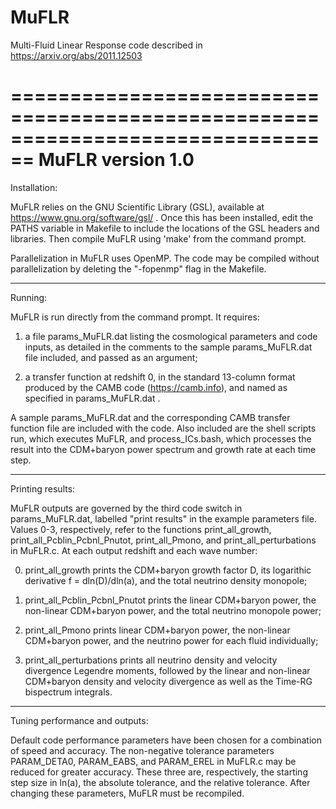 # MuFLR
Multi-Fluid Linear Response code described in https://arxiv.org/abs/2011.12503

================================================================================
MuFLR version 1.0
================================================================================

Installation:

MuFLR relies on the GNU Scientific Library (GSL), available at 
https://www.gnu.org/software/gsl/ .  Once this has been installed, edit the 
PATHS variable in Makefile to include the locations of the GSL headers and 
libraries.  Then compile MuFLR using 'make' from the command prompt.

Parallelization in MuFLR uses OpenMP.  The code may be compiled without 
parallelization by deleting the "-fopenmp" flag in the Makefile.

--------------------------------------------------------------------------------

Running:

MuFLR is run directly from the command prompt.  It requires:

  1.  a file params_MuFLR.dat listing the cosmological parameters and 
      code inputs, as detailed in the comments to the sample 
      params_MuFLR.dat file included, and passed as an argument; 

  2.  a transfer function at redshift 0, in the standard 13-column format 
      produced by the CAMB code (https://camb.info), and named as specified
      in params_MuFLR.dat .

A sample params_MuFLR.dat and the corresponding CAMB transfer function file
are included with the code.  Also included are the shell scripts run, which
executes MuFLR, and process_ICs.bash, which processes the result into the
CDM+baryon power spectrum and growth rate at each time step.

--------------------------------------------------------------------------------

Printing results:

MuFLR outputs are governed by the third code switch in params_MuFLR.dat, 
labelled "print results" in the example parameters file.  Values 0-3, 
respectively, refer to the functions print_all_growth, 
print_all_Pcblin_Pcbnl_Pnutot, print_all_Pmono, and print_all_perturbations in 
MuFLR.c.  At each output redshift and each wave number:

  0.  print_all_growth prints the CDM+baryon growth factor D, its logarithic
      derivative f = dln(D)/dln(a), and the total neutrino density monopole;

  1.  print_all_Pcblin_Pcbnl_Pnutot prints the linear CDM+baryon power, the 
      non-linear CDM+baryon power, and the total neutrino monopole power;

  2.  print_all_Pmono prints linear CDM+baryon power, the non-linear CDM+baryon 
      power, and the neutrino power for each fluid individually;

  3.  print_all_perturbations prints all neutrino density and velocity 
      divergence Legendre moments, followed by the linear and non-linear 
      CDM+baryon density and velocity divergence as well as the Time-RG 
      bispectrum integrals.

--------------------------------------------------------------------------------

Tuning performance and outputs:

Default code performance parameters have been chosen for a combination of speed
and accuracy.  The non-negative tolerance parameters PARAM_DETA0, PARAM_EABS, 
and PARAM_EREL in MuFLR.c may be reduced for greater accuracy.  These three are,
respectively, the starting step size in ln(a), the absolute tolerance, and the
relative tolerance.  After changing these parameters, MuFLR must be recompiled.

